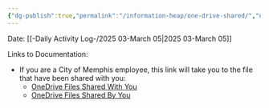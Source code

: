 ```yaml
---
{"dg-publish":true,"permalink":"/information-heap/one-drive-shared/","noteIcon":"","created":"2025-05-20T09:18:16.375-05:00"}
---
```


Date: [[-Daily Activity Log-/2025 03-March 05\|2025 03-March 05]]

Links to Documentation:
- If you are a City of Memphis employee, this link will take you to the file that have been shared with you: 
	- [OneDrive Files Shared With You](http://memphistngov-my.sharepoint.com/shared)
	- [OneDrive Files Shared By You](http://memphistngov-my.sharepoint.com/sharedbyyou)
	